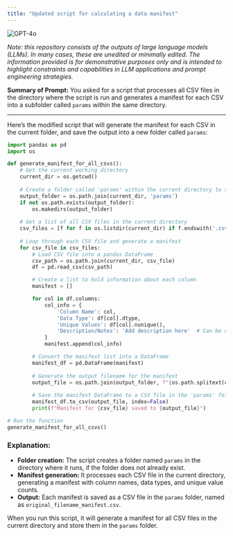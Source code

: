 ```yaml
---
title: "Updated script for calculating a data manifest"
---
```

![GPT-4o](https://img.shields.io/badge/GPT--4o-3333FF?style=for-the-badge&logo=openai&logoColor=white)



*Note: this repository consists of the outputs of large language models (LLMs). In many cases, these are unedited or minimally edited. The information provided is for demonstrative purposes only and is intended to highlight constraints and capabilities in LLM applications and prompt engineering strategies.*


**Summary of Prompt:** You asked for a script that processes all CSV files in the directory where the script is run and generates a manifest for each CSV into a subfolder called `params` within the same directory.

---

Here’s the modified script that will generate the manifest for each CSV in the current folder, and save the output into a new folder called `params`:

```python
import pandas as pd
import os

def generate_manifest_for_all_csvs():
    # Get the current working directory
    current_dir = os.getcwd()
    
    # Create a folder called 'params' within the current directory to store the manifests
    output_folder = os.path.join(current_dir, 'params')
    if not os.path.exists(output_folder):
        os.makedirs(output_folder)
    
    # Get a list of all CSV files in the current directory
    csv_files = [f for f in os.listdir(current_dir) if f.endswith('.csv')]
    
    # Loop through each CSV file and generate a manifest
    for csv_file in csv_files:
        # Load CSV file into a pandas DataFrame
        csv_path = os.path.join(current_dir, csv_file)
        df = pd.read_csv(csv_path)

        # Create a list to hold information about each column
        manifest = []

        for col in df.columns:
            col_info = {
                'Column Name': col,
                'Data Type': df[col].dtype,
                'Unique Values': df[col].nunique(),
                'Description/Notes': 'Add description here'  # Can be customized
            }
            manifest.append(col_info)

        # Convert the manifest list into a DataFrame
        manifest_df = pd.DataFrame(manifest)
        
        # Generate the output filename for the manifest
        output_file = os.path.join(output_folder, f"{os.path.splitext(csv_file)[0]}_manifest.csv")
        
        # Save the manifest DataFrame to a CSV file in the 'params' folder
        manifest_df.to_csv(output_file, index=False)
        print(f"Manifest for {csv_file} saved to {output_file}")

# Run the function
generate_manifest_for_all_csvs()
```

### **Explanation:**
- **Folder creation:** The script creates a folder named `params` in the directory where it runs, if the folder does not already exist.
- **Manifest generation:** It processes each CSV file in the current directory, generating a manifest with column names, data types, and unique value counts.
- **Output:** Each manifest is saved as a CSV file in the `params` folder, named as `original_filename_manifest.csv`.

When you run this script, it will generate a manifest for all CSV files in the current directory and store them in the `params` folder.